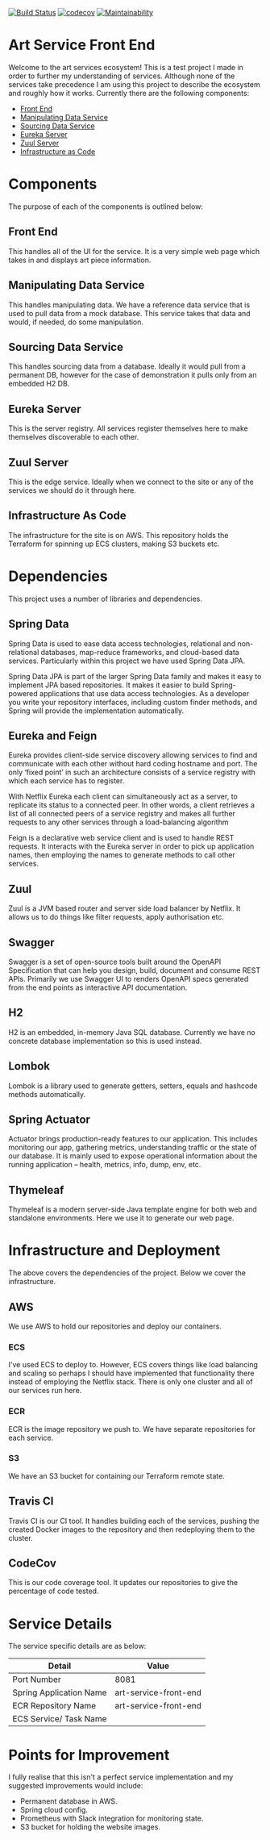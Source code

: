 [![Build Status](https://travis-ci.com/JamesCollerton/Art_Service_Front_End.svg?branch=master)](https://travis-ci.com/JamesCollerton/Art_Service_Front_End)
[![codecov](https://codecov.io/gh/JamesCollerton/Art_Service_Front_End/branch/master/graph/badge.svg)](https://codecov.io/gh/JamesCollerton/Art_Service_Front_End)
[![Maintainability](https://api.codeclimate.com/v1/badges/e7f983e7d764d481c035/maintainability)](https://codeclimate.com/github/JamesCollerton/Art_Service_Front_End/maintainability)

# Art Service Front End

Welcome to the art services ecosystem! This is a test project I made in order to further my understanding of services. Although none of the services take precedence I am using this project to describe the ecosystem and roughly how it works. Currently there are the following components:

- [Front End](https://github.com/JamesCollerton/Art_Service_Front_End)
- [Manipulating Data Service](https://github.com/JamesCollerton/Art_Service_Manipulating_Data_Service)
- [Sourcing Data Service](https://github.com/JamesCollerton/Art_Service_Sourcing_Data_Service)
- [Eureka Server](https://github.com/JamesCollerton/Art_Service_Eureka_Server)
- [Zuul Server](https://github.com/JamesCollerton/Art_Service_Gateway)
- [Infrastructure as Code](https://github.com/JamesCollerton/Art_Service_Infrastructure_as_Code)

# Components

The purpose of each of the components is outlined below:

## Front End

This handles all of the UI for the service. It is a very simple web page which takes in and displays art piece information.

## Manipulating Data Service

This handles manipulating data. We have a reference data service that is used to pull data from a mock database. This service takes that data and would, if needed, do some manipulation.

## Sourcing Data Service

This handles sourcing data from a database. Ideally it would pull from a permanent DB, however for the case of demonstration it pulls only from an embedded H2 DB.

## Eureka Server

This is the server registry. All services register themselves here to make themselves discoverable to each other.

## Zuul Server

This is the edge service. Ideally when we connect to the site or any of the services we should do it through here.

## Infrastructure As Code

The infrastructure for the site is on AWS. This repository holds the Terraform for spinning up ECS clusters, making S3 buckets etc.

# Dependencies

This project uses a number of libraries and dependencies.

## Spring Data

Spring Data is used to ease data access technologies, relational and non-relational databases, map-reduce frameworks, and cloud-based data services. Particularly within this project we have used Spring Data JPA.

Spring Data JPA is part of the larger Spring Data family and makes it easy to implement JPA based repositories. It makes it easier to build Spring-powered applications that use data access technologies. As a developer you write your repository interfaces, including custom finder methods, and Spring will provide the implementation automatically.

## Eureka and Feign

Eureka provides client-side service discovery allowing services to find and communicate with each other without hard coding hostname and port. The only ‘fixed point’ in such an architecture consists of a service registry with which each service has to register.

With Netflix Eureka each client can simultaneously act as a server, to replicate its status to a connected peer. In other words, a client retrieves a list of all connected peers of a service registry and makes all further requests to any other services through a load-balancing algorithm

Feign is a declarative web service client and is used to handle REST requests. It interacts with the Eureka server in order to pick up application names, then employing the names to generate methods to call other services.

## Zuul

Zuul is a JVM based router and server side load balancer by Netflix. It allows us to do things like filter requests, apply authorisation etc.

## Swagger

Swagger is a set of open-source tools built around the OpenAPI Specification that can help you design, build, document and consume REST APIs. Primarily we use Swagger UI to renders OpenAPI specs generated from the end points as interactive API documentation.

## H2

H2 is an embedded, in-memory Java SQL database. Currently we have no concrete database implementation so this is used instead.

## Lombok

Lombok is a library used to generate getters, setters, equals and hashcode methods automatically.

## Spring Actuator

Actuator brings production-ready features to our application. This includes monitoring our app, gathering metrics, understanding traffic or the state of our database. It is mainly used to expose operational information about the running application – health, metrics, info, dump, env, etc.

## Thymeleaf

Thymeleaf is a modern server-side Java template engine for both web and standalone environments. Here we use it to generate our web page.

# Infrastructure and Deployment

The above covers the dependencies of the project. Below we cover the infrastructure.

## AWS

We use AWS to hold our repositories and deploy our containers. 

### ECS

I've used ECS to deploy to. However, ECS covers things like load balancing and scaling so perhaps I should have implemented that functionality there instead of employing the Netflix stack. There is only one cluster and all of our services run here.

### ECR

ECR is the image repository we push to. We have separate repositories for each service.

### S3

We have an S3 bucket for containing our Terraform remote state.

## Travis CI

Travis CI is our CI tool. It handles building each of the services, pushing the created Docker images to the repository and then redeploying them to the cluster.

## CodeCov 

This is our code coverage tool. It updates our repositories to give the percentage of code tested.

# Service Details

The service specific details are as below:

Detail | Value
------------ | -------------
Port Number | 8081
Spring Application Name | art-service-front-end
ECR Repository Name | art-service-front-end
ECS Service/ Task Name |

# Points for Improvement

I fully realise that this isn't a perfect service implementation and my suggested improvements would include:

- Permanent database in AWS.
- Spring cloud config.
- Prometheus with Slack integration for monitoring state.
- S3 bucket for holding the website images.
